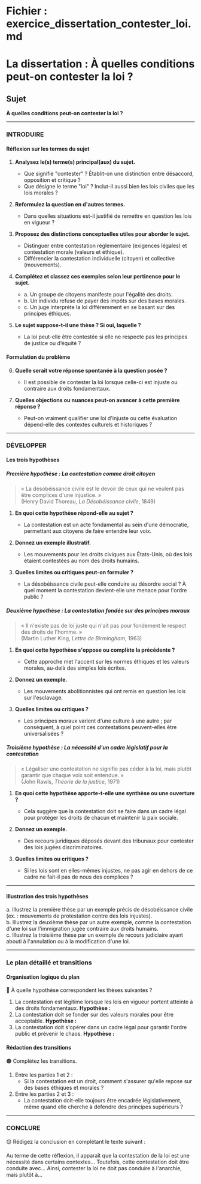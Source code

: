 # Fichier : exercice_dissertation_contester_loi.md

# La dissertation : À quelles conditions peut-on contester la loi ?

## Sujet
**À quelles conditions peut-on contester la loi ?**

---

### INTRODUIRE

#### Réflexion sur les termes du sujet

1. **Analysez le(s) terme(s) principal(aux) du sujet.**  
   - Que signifie "contester" ? Établit-on une distinction entre désaccord, opposition et critique ?
   - Que désigne le terme "loi" ? Inclut-il aussi bien les lois civiles que les lois morales ?

2. **Reformulez la question en d'autres termes.**  
   - Dans quelles situations est-il justifié de remettre en question les lois en vigueur ?

3. **Proposez des distinctions conceptuelles utiles pour aborder le sujet.**  
   - Distinguer entre contestation réglementaire (exigences légales) et contestation morale (valeurs et éthique).
   - Différencier la contestation individuelle (citoyen) et collective (mouvements).

4. **Complétez et classez ces exemples selon leur pertinence pour le sujet.**
   - a. Un groupe de citoyens manifeste pour l'égalité des droits.
   - b. Un individu refuse de payer des impôts sur des bases morales.
   - c. Un juge interprète la loi différemment en se basant sur des principes éthiques.
   
5. **Le sujet suppose-t-il une thèse ? Si oui, laquelle ?**  
   - La loi peut-elle être contestée si elle ne respecte pas les principes de justice ou d’équité ? 

#### Formulation du problème

6. **Quelle serait votre réponse spontanée à la question posée ?**  
   - Il est possible de contester la loi lorsque celle-ci est injuste ou contraire aux droits fondamentaux.

7. **Quelles objections ou nuances peut-on avancer à cette première réponse ?**  
   - Peut-on vraiment qualifier une loi d'injuste ou cette évaluation dépend-elle des contextes culturels et historiques ?

---

### DÉVELOPPER

#### Les trois hypothèses

##### Première hypothèse : La contestation comme droit citoyen

> « La désobéissance civile est le devoir de ceux qui ne veulent pas être complices d'une injustice. »  
> (Henry David Thoreau, *La Désobéissance civile*, 1849)

1. **En quoi cette hypothèse répond-elle au sujet ?**  
   - La contestation est un acte fondamental au sein d'une démocratie, permettant aux citoyens de faire entendre leur voix.

2. **Donnez un exemple illustratif.**  
   - Les mouvements pour les droits civiques aux États-Unis, où des lois étaient contestées au nom des droits humains.

3. **Quelles limites ou critiques peut-on formuler ?**  
   - La désobéissance civile peut-elle conduire au désordre social ? À quel moment la contestation devient-elle une menace pour l'ordre public ?

##### Deuxième hypothèse : La contestation fondée sur des principes moraux

> « Il n'existe pas de loi juste qui n'ait pas pour fondement le respect des droits de l'homme. »  
> (Martin Luther King, *Lettre de Birmingham*, 1963)

1. **En quoi cette hypothèse s'oppose ou complète la précédente ?**  
   - Cette approche met l'accent sur les normes éthiques et les valeurs morales, au-delà des simples lois écrites.

2. **Donnez un exemple.**  
   - Les mouvements abolitionnistes qui ont remis en question les lois sur l'esclavage.

3. **Quelles limites ou critiques ?**  
   - Les principes moraux varient d'une culture à une autre ; par conséquent, à quel point ces contestations peuvent-elles être universalisées ?

##### Troisième hypothèse : La nécessité d'un cadre législatif pour la contestation

> « Légaliser une contestation ne signifie pas céder à la loi, mais plutôt garantir que chaque voix soit entendue. »  
> (John Rawls, *Théorie de la justice*, 1971)

1. **En quoi cette hypothèse apporte-t-elle une synthèse ou une ouverture ?**  
   - Cela suggère que la contestation doit se faire dans un cadre légal pour protéger les droits de chacun et maintenir la paix sociale.

2. **Donnez un exemple.**  
   - Des recours juridiques déposés devant des tribunaux pour contester des lois jugées discriminatoires.

3. **Quelles limites ou critiques ?**  
   - Si les lois sont en elles-mêmes injustes, ne pas agir en dehors de ce cadre ne fait-il pas de nous des complices ?

---

#### Illustration des trois hypothèses

a. Illustrez la première thèse par un exemple précis de désobéissance civile (ex. : mouvements de protestation contre des lois injustes).  
b. Illustrez la deuxième thèse par un autre exemple, comme la contestation d'une loi sur l'immigration jugée contraire aux droits humains.  
c. Illustrez la troisième thèse par un exemple de recours judiciaire ayant abouti à l'annulation ou à la modification d'une loi.

---

### Le plan détaillé et transitions

#### Organisation logique du plan

🔴 À quelle hypothèse correspondent les thèses suivantes ?

1. La contestation est légitime lorsque les lois en vigueur portent atteinte à des droits fondamentaux. **Hypothèse :**
2. La contestation doit se fonder sur des valeurs morales pour être acceptable. **Hypothèse :**
3. La contestation doit s'opérer dans un cadre légal pour garantir l'ordre public et prévenir le chaos. **Hypothèse :**

#### Rédaction des transitions

🟠 Complétez les transitions.

1. Entre les parties 1 et 2 :  
   - Si la contestation est un droit, comment s'assurer qu'elle repose sur des bases éthiques et morales ?
2. Entre les parties 2 et 3 :  
   - La contestation doit-elle toujours être encadrée législativement, même quand elle cherche à défendre des principes supérieurs ?

---

### CONCLURE

🟡 Rédigez la conclusion en complétant le texte suivant :

Au terme de cette réflexion, il apparaît que la contestation de la loi est une nécessité dans certains contextes… Toutefois, cette contestation doit être conduite avec… Ainsi, contester la loi ne doit pas conduire à l'anarchie, mais plutôt à…